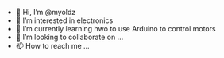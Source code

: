 - 👋 Hi, I’m @myoldz
- 👀 I’m interested in electronics
- 🌱 I’m currently learning hwo to use Arduino to control motors
- 💞️ I’m looking to collaborate on ...
- 📫 How to reach me ...

<!---
myoldz/myoldz is a ✨ special ✨ repository because its `README.md` (this file) appears on your GitHub profile.
You can click the Preview link to take a look at your changes.
--->
